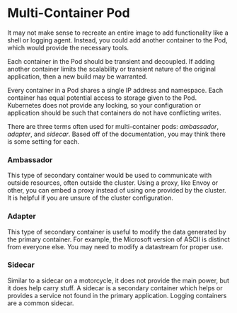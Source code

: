 # Multi-Container Pod

It may not make sense to recreate an entire image to add functionality like a shell or logging agent. Instead, you could add another container to the Pod, which would provide the necessary tools.

Each container in the Pod should be transient and decoupled. If adding another container limits the scalability or transient nature of the original application, then a new build may be warranted.

Every container in a Pod shares a single IP address and namespace. Each container has equal potential access to storage given to the Pod. Kubernetes does not provide any locking, so your configuration or application should be such that containers do not have conflicting writes.



There are three terms often used for multi-container pods: _ambassador_, _adapter_, and _sidecar_. Based off of the documentation, you may think there is some setting for each.

### Ambassador

This type of secondary container would be used to communicate with outside resources, often outside the cluster. Using a proxy, like Envoy or other, you can embed a proxy instead of using one provided by the cluster. It is helpful if you are unsure of the cluster configuration.

### Adapter

This type of secondary container is useful to modify the data generated by the primary container. For example, the Microsoft version of ASCII is distinct from everyone else. You may need to modify a datastream for proper use.

### Sidecar

Similar to a sidecar on a motorcycle, it does not provide the main power, but it does help carry stuff. A sidecar is a secondary container which helps or provides a service not found in the primary application. Logging containers are a common sidecar.



